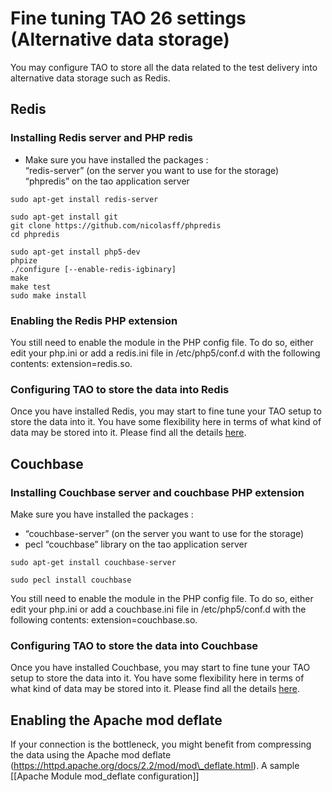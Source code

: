 Fine tuning TAO 26 settings (Alternative data storage)
======================================================

You may configure TAO to store all the data related to the test delivery into alternative data storage such as Redis.

Redis
-----

### Installing Redis server and PHP redis

-   Make sure you have installed the packages :\
    “redis-server” (on the server you want to use for the storage)\
    “phpredis” on the tao application server

<!-- -->

    sudo apt-get install redis-server

    sudo apt-get install git
    git clone https://github.com/nicolasff/phpredis
    cd phpredis

    sudo apt-get install php5-dev
    phpize
    ./configure [--enable-redis-igbinary]
    make 
    make test
    sudo make install

### Enabling the Redis PHP extension

You still need to enable the module in the PHP config file. To do so, either edit your php.ini or add a redis.ini file in /etc/php5/conf.d with the following contents: extension=redis.so.

### Configuring TAO to store the data into Redis

Once you have installed Redis, you may start to fine tune your TAO setup to store the data into it. You have some flexibility here in terms of what kind of data may be stored into it. Please find all the details [here](http://forge.taotesting.com/projects/tao/wiki/Data_abstractions).

Couchbase
---------

### Installing Couchbase server and couchbase PHP extension

Make sure you have installed the packages :

-   “couchbase-server” (on the server you want to use for the storage)
-   pecl “couchbase” library on the tao application server

<!-- -->

    sudo apt-get install couchbase-server

    sudo pecl install couchbase

You still need to enable the module in the PHP config file. To do so, either edit your php.ini or add a couchbase.ini file in /etc/php5/conf.d with the following contents: extension=couchbase.so.

### Configuring TAO to store the data into Couchbase

Once you have installed Couchbase, you may start to fine tune your TAO setup to store the data into it. You have some flexibility here in terms of what kind of data may be stored into it. Please find all the details [here](http://forge.taotesting.com/projects/tao/wiki/Data_abstractions).

Enabling the Apache mod deflate
-------------------------------

If your connection is the bottleneck, you might benefit from compressing the data using the Apache mod deflate (https://httpd.apache.org/docs/2.2/mod/mod\_deflate.html). A sample [[Apache Module mod\_deflate configuration]]


